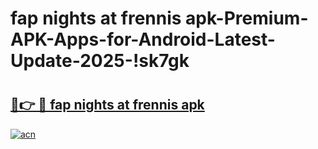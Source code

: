 # fap nights at frennis apk-Premium-APK-Apps-for-Android-Latest-Update-2025-!sk7gk

# <h2><a href="https://googleone.com">🔗👉 🔴 fap nights at frennis apk</a></h2>

[![acn](https://github.com/user-attachments/assets/0f9c940e-d8b0-45ae-aac7-cd30a18b3e1c)](https://googleone.com)

